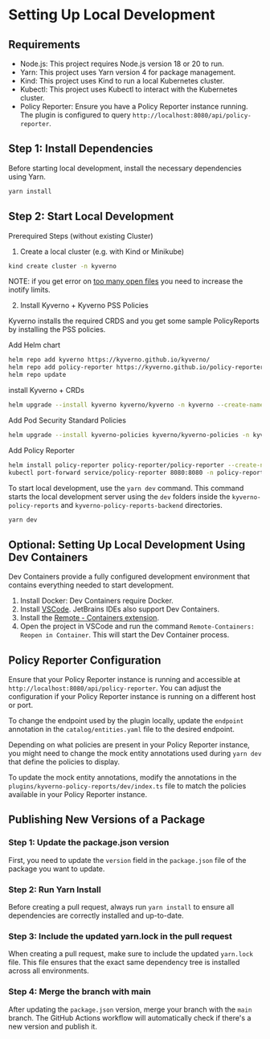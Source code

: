# Setting Up Local Development

## Requirements

- Node.js: This project requires Node.js version 18 or 20 to run.
- Yarn: This project uses Yarn version 4 for package management.
- Kind: This project uses Kind to run a local Kubernetes cluster.
- Kubectl: This project uses Kubectl to interact with the Kubernetes cluster.
- Policy Reporter: Ensure you have a Policy Reporter instance running. The plugin is configured to query `http://localhost:8080/api/policy-reporter`.

## Step 1: Install Dependencies

Before starting local development, install the necessary dependencies using Yarn.

```sh
yarn install
```

## Step 2: Start Local Development

Prerequired Steps (without existing Cluster)

1. Create a local cluster (e.g. with Kind or Minikube)

```bash
kind create cluster -n kyverno
```

NOTE: if you get error on [too many open files](https://kind.sigs.k8s.io/docs/user/known-issues/#pod-errors-due-to-too-many-open-files) you need to increase the inotify limits.

2. Install Kyverno + Kyverno PSS Policies

Kyverno installs the required CRDS and you get some sample PolicyReports by installing the PSS policies.

Add Helm chart

```bash
helm repo add kyverno https://kyverno.github.io/kyverno/
helm repo add policy-reporter https://kyverno.github.io/policy-reporter
helm repo update
```

install Kyverno + CRDs

```bash
helm upgrade --install kyverno kyverno/kyverno -n kyverno --create-namespace
```

Add Pod Security Standard Policies

```bash
helm upgrade --install kyverno-policies kyverno/kyverno-policies -n kyverno --set podSecurityStandard=restricted
```

Add Policy Reporter

```bash
helm install policy-reporter policy-reporter/policy-reporter --create-namespace -n policy-reporter --set ui.enabled=true --set kyverno-plugin.enabled=true --version ^2.0.0
kubectl port-forward service/policy-reporter 8080:8080 -n policy-reporter
```

To start local development, use the `yarn dev` command. This command starts the local development server using the `dev` folders inside the `kyverno-policy-reports` and `kyverno-policy-reports-backend` directories.

```sh
yarn dev
```

## Optional: Setting Up Local Development Using Dev Containers

Dev Containers provide a fully configured development environment that contains everything needed to start development.

1. Install Docker: Dev Containers require Docker.
2. Install [VSCode](https://code.visualstudio.com/download). JetBrains IDEs also support Dev Containers.
3. Install the [Remote - Containers extension](https://marketplace.visualstudio.com/items?itemName=ms-vscode-remote.remote-containers).
4. Open the project in VSCode and run the command `Remote-Containers: Reopen in Container`. This will start the Dev Container process.

## Policy Reporter Configuration

Ensure that your Policy Reporter instance is running and accessible at `http://localhost:8080/api/policy-reporter`. You can adjust the configuration if your Policy Reporter instance is running on a different host or port.

To change the endpoint used by the plugin locally, update the `endpoint` annotation in the `catalog/entities.yaml` file to the desired endpoint.

Depending on what policies are present in your Policy Reporter instance, you might need to change the mock entity annotations used during `yarn dev` that define the policies to display.

To update the mock entity annotations, modify the annotations in the `plugins/kyverno-policy-reports/dev/index.ts` file to match the policies available in your Policy Reporter instance.

## Publishing New Versions of a Package

### Step 1: Update the package.json version

First, you need to update the `version` field in the `package.json` file of the package you want to update.

### Step 2: Run Yarn Install

Before creating a pull request, always run `yarn install` to ensure all dependencies are correctly installed and up-to-date.

### Step 3: Include the updated yarn.lock in the pull request

When creating a pull request, make sure to include the updated `yarn.lock` file. This file ensures that the exact same dependency tree is installed across all environments.

### Step 4: Merge the branch with main

After updating the `package.json` version, merge your branch with the `main` branch. The GitHub Actions workflow will automatically check if there's a new version and publish it.
